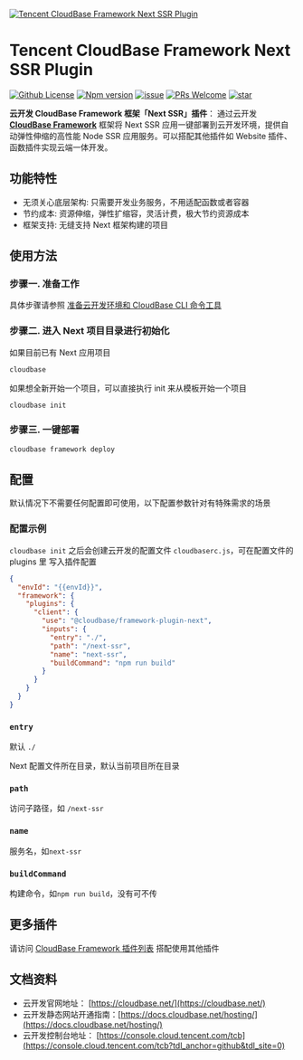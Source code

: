 <a href="https://github.com/TencentCloudBase/cloudbase-framework/tree/master/packages/framework-plugin-next">![Tencent CloudBase Framework Next SSR Plugin](https://main.qcloudimg.com/raw/484de9a30676fb6ede6078622eea0274.png)</a>

# Tencent CloudBase Framework Next SSR Plugin

[![Github License](https://img.shields.io/github/license/TencentCloudBase/cloudbase-framework)](LICENSE)
[![Npm version](https://img.shields.io/npm/v/@cloudbase/framework-plugin-next)](https://www.npmjs.com/package/@cloudbase/framework-plugin-next)
[![issue](https://img.shields.io/github/issues/TencentCloudBase/cloudbase-framework)](https://github.com/TencentCloudBase/cloudbase-framework/issues)
[![PRs Welcome](https://img.shields.io/badge/PRs-welcome-brightgreen.svg)](https://github.com/TencentCloudBase/cloudbase-framework/pulls)
[![star](https://img.shields.io/github/stars/TencentCloudBase/cloudbase-framework?style=social)](https://github.com/TencentCloudBase/cloudbase-framework)

**云开发 CloudBase Framework 框架「Next SSR」插件**： 通过云开发 **[CloudBase Framework](https://github.com/TencentCloudBase/cloudbase-framework)** 框架将 Next SSR 应用一键部署到云开发环境，提供自动弹性伸缩的高性能 Node SSR 应用服务。可以搭配其他插件如 Website 插件、函数插件实现云端一体开发。

## 功能特性

- 无须关心底层架构: 只需要开发业务服务，不用适配函数或者容器
- 节约成本: 资源伸缩，弹性扩缩容，灵活计费，极大节约资源成本
- 框架支持: 无缝支持 Next 框架构建的项目

## 使用方法

### 步骤一. 准备工作

具体步骤请参照 [准备云开发环境和 CloudBase CLI 命令工具](../../CLI_GUIDE.md)

### 步骤二. 进入 Next 项目目录进行初始化

如果目前已有 Next 应用项目

```bash
cloudbase
```

如果想全新开始一个项目，可以直接执行 init 来从模板开始一个项目

```bash
cloudbase init
```

### 步骤三. 一键部署

```bash
cloudbase framework deploy
```

## 配置

默认情况下不需要任何配置即可使用，以下配置参数针对有特殊需求的场景

### 配置示例

`cloudbase init` 之后会创建云开发的配置文件 `cloudbaserc.js`，可在配置文件的 plugins 里 写入插件配置

```json
{
  "envId": "{{envId}}",
  "framework": {
    "plugins": {
      "client": {
        "use": "@cloudbase/framework-plugin-next",
        "inputs": {
          "entry": "./",
          "path": "/next-ssr",
          "name": "next-ssr",
          "buildCommand": "npm run build"
        }
      }
    }
  }
}
```

### `entry`

默认 `./`

Next 配置文件所在目录，默认当前项目所在目录

### `path`

访问子路径，如 `/next-ssr`

### `name`

服务名，如`next-ssr`

### `buildCommand`

构建命令，如`npm run build`，没有可不传

## 更多插件

请访问 [CloudBase Framework 插件列表](https://github.com/TencentCloudBase/cloudbase-framework#%E7%9B%AE%E5%89%8D%E6%94%AF%E6%8C%81%E7%9A%84%E6%8F%92%E4%BB%B6%E5%88%97%E8%A1%A8) 搭配使用其他插件

## 文档资料

- 云开发官网地址： [https://cloudbase.net/](https://cloudbase.net/)
- 云开发静态网站开通指南：[https://docs.cloudbase.net/hosting/](https://docs.cloudbase.net/hosting/)
- 云开发控制台地址： [https://console.cloud.tencent.com/tcb](https://console.cloud.tencent.com/tcb?tdl_anchor=github&tdl_site=0)
